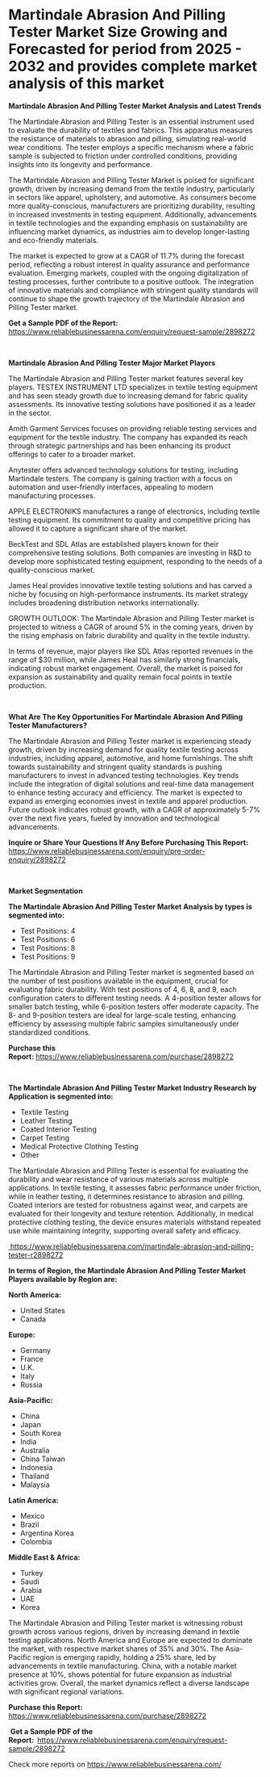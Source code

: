 <p><h1>Martindale Abrasion And Pilling Tester Market Size Growing and Forecasted for period from 2025 - 2032 and provides complete market analysis of this market</h1></p><p><strong>Martindale Abrasion And Pilling Tester Market Analysis and Latest Trends</strong></p>
<p><p>The Martindale Abrasion and Pilling Tester is an essential instrument used to evaluate the durability of textiles and fabrics. This apparatus measures the resistance of materials to abrasion and pilling, simulating real-world wear conditions. The tester employs a specific mechanism where a fabric sample is subjected to friction under controlled conditions, providing insights into its longevity and performance.</p><p>The Martindale Abrasion and Pilling Tester Market is poised for significant growth, driven by increasing demand from the textile industry, particularly in sectors like apparel, upholstery, and automotive. As consumers become more quality-conscious, manufacturers are prioritizing durability, resulting in increased investments in testing equipment. Additionally, advancements in textile technologies and the expanding emphasis on sustainability are influencing market dynamics, as industries aim to develop longer-lasting and eco-friendly materials.</p><p>The market is expected to grow at a CAGR of 11.7% during the forecast period, reflecting a robust interest in quality assurance and performance evaluation. Emerging markets, coupled with the ongoing digitalization of testing processes, further contribute to a positive outlook. The integration of innovative materials and compliance with stringent quality standards will continue to shape the growth trajectory of the Martindale Abrasion and Pilling Tester market.</p></p>
<p><strong>Get a Sample PDF of the Report:&nbsp;</strong> <a href="https://www.reliablebusinessarena.com/enquiry/request-sample/2898272?utm_campaign=3218&utm_medium=2&utm_source=Github&utm_content=ia&utm_term=15032025&utm_id=martindale-abrasion-and-pilling-tester">https://www.reliablebusinessarena.com/enquiry/request-sample/2898272</a></p>
<p>&nbsp;</p>
<p><strong>Martindale Abrasion And Pilling Tester Major Market Players</strong></p>
<p><p>The Martindale Abrasion and Pilling Tester market features several key players. TESTEX INSTRUMENT LTD specializes in textile testing equipment and has seen steady growth due to increasing demand for fabric quality assessments. Its innovative testing solutions have positioned it as a leader in the sector.</p><p>Amith Garment Services focuses on providing reliable testing services and equipment for the textile industry. The company has expanded its reach through strategic partnerships and has been enhancing its product offerings to cater to a broader market.</p><p>Anytester offers advanced technology solutions for testing, including Martindale testers. The company is gaining traction with a focus on automation and user-friendly interfaces, appealing to modern manufacturing processes.</p><p>APPLE ELECTRONIKS manufactures a range of electronics, including textile testing equipment. Its commitment to quality and competitive pricing has allowed it to capture a significant share of the market. </p><p>BeckTest and SDL Atlas are established players known for their comprehensive testing solutions. Both companies are investing in R&D to develop more sophisticated testing equipment, responding to the needs of a quality-conscious market.</p><p>James Heal provides innovative textile testing solutions and has carved a niche by focusing on high-performance instruments. Its market strategy includes broadening distribution networks internationally.</p><p>GROWTH OUTLOOK: The Martindale Abrasion and Pilling Tester market is projected to witness a CAGR of around 5% in the coming years, driven by the rising emphasis on fabric durability and quality in the textile industry. </p><p>In terms of revenue, major players like SDL Atlas reported revenues in the range of $30 million, while James Heal has similarly strong financials, indicating robust market engagement. Overall, the market is poised for expansion as sustainability and quality remain focal points in textile production.</p></p>
<p>&nbsp;</p>
<p><strong>What Are The Key Opportunities For Martindale Abrasion And Pilling Tester Manufacturers?</strong></p>
<p><p>The Martindale Abrasion and Pilling Tester market is experiencing steady growth, driven by increasing demand for quality textile testing across industries, including apparel, automotive, and home furnishings. The shift towards sustainability and stringent quality standards is pushing manufacturers to invest in advanced testing technologies. Key trends include the integration of digital solutions and real-time data management to enhance testing accuracy and efficiency. The market is expected to expand as emerging economies invest in textile and apparel production. Future outlook indicates robust growth, with a CAGR of approximately 5-7% over the next five years, fueled by innovation and technological advancements.</p></p>
<p><strong>Inquire or Share Your Questions If Any Before Purchasing This Report:</strong> <a href="https://www.reliablebusinessarena.com/enquiry/pre-order-enquiry/2898272?utm_campaign=3218&utm_medium=2&utm_source=Github&utm_content=ia&utm_term=15032025&utm_id=martindale-abrasion-and-pilling-tester">https://www.reliablebusinessarena.com/enquiry/pre-order-enquiry/2898272</a></p>
<p>&nbsp;</p>
<p><strong>Market Segmentation</strong></p>
<p><strong>The Martindale Abrasion And Pilling Tester Market Analysis by types is segmented into:</strong></p>
<p><ul><li>Test Positions: 4</li><li>Test Positions: 6</li><li>Test Positions: 8</li><li>Test Positions: 9</li></ul></p>
<p><p>The Martindale Abrasion and Pilling Tester market is segmented based on the number of test positions available in the equipment, crucial for evaluating fabric durability. With test positions of 4, 6, 8, and 9, each configuration caters to different testing needs. A 4-position tester allows for smaller batch testing, while 6-position testers offer moderate capacity. The 8- and 9-position testers are ideal for large-scale testing, enhancing efficiency by assessing multiple fabric samples simultaneously under standardized conditions.</p></p>
<p><strong>Purchase this Report:&nbsp;</strong><a href="https://www.reliablebusinessarena.com/purchase/2898272?utm_campaign=3218&utm_medium=2&utm_source=Github&utm_content=ia&utm_term=15032025&utm_id=martindale-abrasion-and-pilling-tester">https://www.reliablebusinessarena.com/purchase/2898272</a></p>
<p>&nbsp;</p>
<p><strong>The Martindale Abrasion And Pilling Tester Market Industry Research by Application is segmented into:</strong></p>
<p><ul><li>Textile Testing</li><li>Leather Testing</li><li>Coated Interior Testing</li><li>Carpet Testing</li><li>Medical Protective Clothing Testing</li><li>Other</li></ul></p>
<p><p>The Martindale Abrasion and Pilling Tester is essential for evaluating the durability and wear resistance of various materials across multiple applications. In textile testing, it assesses fabric performance under friction, while in leather testing, it determines resistance to abrasion and pilling. Coated interiors are tested for robustness against wear, and carpets are evaluated for their longevity and texture retention. Additionally, in medical protective clothing testing, the device ensures materials withstand repeated use while maintaining integrity, supporting overall safety and efficacy.</p></p>
<p><a href="https://www.reliablebusinessarena.com/martindale-abrasion-and-pilling-tester-r2898272?utm_campaign=3218&utm_medium=2&utm_source=Github&utm_content=ia&utm_term=15032025&utm_id=martindale-abrasion-and-pilling-tester">&nbsp;https://www.reliablebusinessarena.com/martindale-abrasion-and-pilling-tester-r2898272</a></p>
<p><strong>In terms of Region, the Martindale Abrasion And Pilling Tester Market Players available by Region are:</strong></p>
<p>
    <p> <strong> North America: </strong>
        <ul>
            <li>United States</li>
            <li>Canada</li>
        </ul>
        </p> 
    <p> <strong> Europe: </strong>
        <ul>
            <li>Germany</li>
            <li>France</li>
            <li>U.K.</li>
            <li>Italy</li>
            <li>Russia</li>
        </ul>
        </p> 
    <p> <strong> Asia-Pacific: </strong>
        <ul>
            <li>China</li>
            <li>Japan</li>
            <li>South Korea</li>
            <li>India</li>
            <li>Australia</li>
            <li>China Taiwan</li>
            <li>Indonesia</li>
            <li>Thailand</li>
            <li>Malaysia</li>
        </ul>
        </p> 
    <p> <strong> Latin America: </strong>
        <ul>
            <li>Mexico</li>
            <li>Brazil</li>
            <li>Argentina Korea</li>
            <li>Colombia</li>
        </ul>
        </p> 
    <p> <strong> Middle East & Africa: </strong>
        <ul>
            <li>Turkey</li>
            <li>Saudi</li>
            <li>Arabia</li>
            <li>UAE</li>
            <li>Korea</li>
        </ul>
    </p>
    </p>
<p><p>The Martindale Abrasion and Pilling Tester market is witnessing robust growth across various regions, driven by increasing demand in textile testing applications. North America and Europe are expected to dominate the market, with respective market shares of 35% and 30%. The Asia-Pacific region is emerging rapidly, holding a 25% share, led by advancements in textile manufacturing. China, with a notable market presence at 10%, shows potential for future expansion as industrial activities grow. Overall, the market dynamics reflect a diverse landscape with significant regional variations.</p></p>
<p><strong>Purchase this Report: </strong><a href="https://www.reliablebusinessarena.com/purchase/2898272?utm_campaign=3218&utm_medium=2&utm_source=Github&utm_content=ia&utm_term=15032025&utm_id=martindale-abrasion-and-pilling-tester">https://www.reliablebusinessarena.com/purchase/2898272</a></p>
<p>&nbsp;<strong>Get a Sample PDF of the Report:&nbsp;&nbsp;</strong><a href="https://www.reliablebusinessarena.com/enquiry/request-sample/2898272?utm_campaign=3218&utm_medium=2&utm_source=Github&utm_content=ia&utm_term=15032025&utm_id=martindale-abrasion-and-pilling-tester">https://www.reliablebusinessarena.com/enquiry/request-sample/2898272</a></p>
<p><strong></strong></p>
<p>Check more reports on <a href="https://www.reliablebusinessarena.com/?utm_campaign=3218&utm_medium=2&utm_source=Github&utm_content=ia&utm_term=15032025&utm_id=martindale-abrasion-and-pilling-tester">https://www.reliablebusinessarena.com/</a></p>